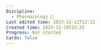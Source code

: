 ```yaml
---
Discipline:
  - Pharmacology 💊
Last edited time: 2023-12-12T12:12
Created time: 2023-12-10T23:25
Progress: Not started
Cards: false
---
```


